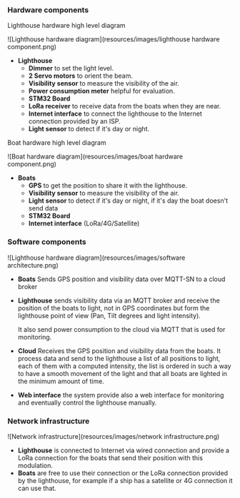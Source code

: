### Hardware components

Lighthouse hardware high level diagram

![Lighthouse hardware diagram](resources/images/lighthouse hardware component.png)

- **Lighthouse**
  - **Dimmer** to set the light level.
  - **2 Servo motors** to orient the beam.
  - **Visibility sensor** to measure the visibility of the air.
  - **Power consumption meter** helpful for evaluation.
  - **STM32 Board**
  - **LoRa receiver** to receive data from the boats when they are near.
  - **Internet interface** to connect the lighthouse to the Internet connection provided by an ISP.
  - **Light sensor** to detect if it's day or night.

Boat hardware high level diagram

![Boat hardware diagram](resources/images/boat hardware component.png)

- **Boats**
  - **GPS** to get the position to share it with the lighthouse.
  - **Visibility sensor** to measure the visibility of the air.
  - **Light sensor** to detect if it's day or night, if it's day the boat doesn't send data
  - **STM32 Board**
  - **Internet interface** (LoRa/4G/Satellite)

### Software components

![Lighthouse hardware diagram](resources/images/software architecture.png)

- **Boats** Sends GPS position and visibility data over MQTT-SN to a cloud broker

- **Lighthouse** sends visibility data via an MQTT broker and receive the position of the boats to light, not in GPS coordinates but form the lighthouse point of view (Pan, Tilt degrees and light intensity).

  It also send power consumption to the cloud via MQTT that is used for monitoring.

- **Cloud** Receives the GPS position and visibility data from the boats. It process data and send to the lighthouse a list of all positions to light, each of them with a computed intensity, the list is ordered in such a way to have a smooth movement of the light and that all boats are lighted in the minimum amount of time.

- **Web interface** the system provide also a web interface for monitoring and eventually control the lighthouse manually.

### Network infrastructure

![Network infrastructure](resources/images/network infrastructure.png)

- **Lighthouse** is connected to Internet via wired connection and provide a LoRa connection for the boats that send their position with this modulation.
- **Boats** are free to use their connection or the LoRa connection provided by the lighthouse, for example if a ship has a satellite or 4G connection it can use that.